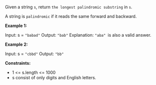 Given a string `s`, return `the longest palindromic substring` in `s`.

A string is `palindromic` if it reads the same forward and backward.

**Example 1:**

Input: s = `"babad"`
Output: `"bab"`
Explanation: `"aba" `is also a valid answer.

**Example 2:**

Input: s = `"cbbd"`
Output: `"bb"`
 

**Constraints:**
 - 1 <= s.length <= 1000
 - s consist of only digits and English letters.

